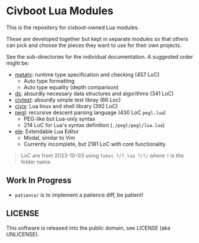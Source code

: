 # Civboot Lua Modules

This is the repository for civboot-owned Lua modules.

These are developed together but kept in separate modules so that others can
pick and choose the pieces they want to use for their own projects.

See the sub-directories for the individual documentation. A suggested order
might be:

* [metaty](./metaty/README.md): runtime type specification and checking (457 LoC)
  * Auto type formatting
  * Auto type equality (depth comparison)
* [ds](./ds/README.md): absurdly necessary data structures and algorithms (341 LoC)
* [civtest](./civtest/README.md): absurdly simple test libray (66 Loc)
* [civix](./civix/README.md): Lua linux and shell library (392 LoC) 
* [pegl](./pegl/README.md): recursive descent parsing language (430 LoC `pegl.lua`)
  * PEG-like but Lua-only syntax
  * 214 LoC for Lua's syntax definition (`./pegl/pegl/lua.lua`)
* [ele](./ele/README.md): Extendable Lua Editor
  * Modal, similar to Vim
  * Currently incomplete, but 2181 LoC with core functionality

> LoC are from 2023-10-03 using `tokei ?/?.lua ?/?/` where `?` is the folder name

## Work In Progress

* `patience/` is to implement a patience diff, be patient!

## LICENSE

This software is released into the public domain, see LICENSE (aka UNLICENSE).

